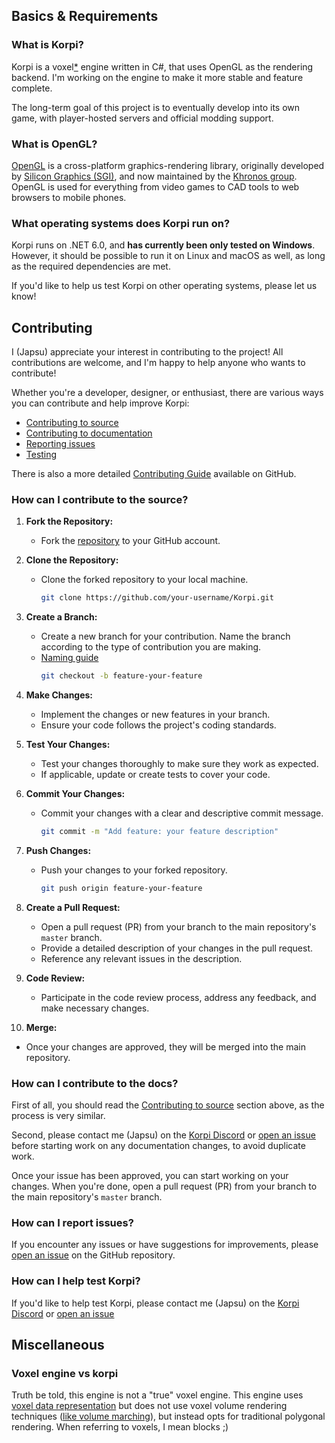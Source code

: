 ﻿## Basics & Requirements

### What is Korpi?

Korpi is a voxel[*](#voxel-engine-vs-korpi) engine written in C#, that uses OpenGL as the rendering backend. I'm working on the engine to make it more stable and feature complete.

The long-term goal of this project is to eventually develop into its own game, with player-hosted servers and official modding support.

### What is OpenGL?

[OpenGL](https://en.wikipedia.org/wiki/OpenGL) is a cross-platform graphics-rendering library, originally developed by [Silicon Graphics (SGI)](https://www.sgi.com), and now maintained by the [Khronos group](https://www.khronos.org).  OpenGL is used for everything from video games to CAD tools to web browsers to mobile phones.

### What operating systems does Korpi run on?

Korpi runs on .NET 6.0, and **has currently been only tested on Windows**. However, it should be possible to run it on Linux and macOS as well, as long as the required dependencies are met.

If you'd like to help us test Korpi on other operating systems, please let us know!

## Contributing

I (Japsu) appreciate your interest in contributing to the project!
All contributions are welcome, and I'm happy to help anyone who wants to contribute!

Whether you're a developer, designer, or enthusiast, there are various ways you can contribute and help improve Korpi:
- [Contributing to source](#how-can-i-contribute-to-the-source)
- [Contributing to documentation](#how-can-i-contribute-to-the-docs)
- [Reporting issues](#how-can-i-report-issues)
- [Testing](#how-can-i-help-test-korpi)

There is also a more detailed [Contributing Guide](https://github.com/japsuu/Korpi/blob/master/CONTRIBUTING.md) available on GitHub.

### How can I contribute to the source?

1. **Fork the Repository:**
    - Fork the [repository](https://github.com/japsuu/Korpi) to your GitHub account.

2. **Clone the Repository:**
    - Clone the forked repository to your local machine.
      ```bash
      git clone https://github.com/your-username/Korpi.git
      ```

3. **Create a Branch:**
    - Create a new branch for your contribution. Name the branch according to the type of contribution you are making.
    - [Naming guide](https://dev.to/varbsan/a-simplified-convention-for-naming-branches-and-commits-in-git-il4)
      ```bash
      git checkout -b feature-your-feature
      ```

4. **Make Changes:**
    - Implement the changes or new features in your branch.
    - Ensure your code follows the project's coding standards.

5. **Test Your Changes:**
    - Test your changes thoroughly to make sure they work as expected.
    - If applicable, update or create tests to cover your code.

6. **Commit Your Changes:**
    - Commit your changes with a clear and descriptive commit message.
      ```bash
      git commit -m "Add feature: your feature description"
      ```

7. **Push Changes:**
    - Push your changes to your forked repository.
      ```bash
      git push origin feature-your-feature
      ```

8. **Create a Pull Request:**
    - Open a pull request (PR) from your branch to the main repository's `master` branch.
    - Provide a detailed description of your changes in the pull request.
    - Reference any relevant issues in the description.

9. **Code Review:**
    - Participate in the code review process, address any feedback, and make necessary changes.

10. **Merge:**
- Once your changes are approved, they will be merged into the main repository.

### How can I contribute to the docs?

First of all, you should read the [Contributing to source](#how-can-i-contribute-to-the-source) section above, as the process is very similar.

Second, please contact me (Japsu) on the [Korpi Discord](https://discord.gg/AhSX58wmWG) or [open an issue](https://github.com/japsuu/Korpi/issues/new/choose) before starting work on any documentation changes, to avoid duplicate work.

Once your issue has been approved, you can start working on your changes. When you're done, open a pull request (PR) from your branch to the main repository's `master` branch.

### How can I report issues?

If you encounter any issues or have suggestions for improvements, please [open an issue](https://github.com/japsuu/Korpi/issues/new/choose) on the GitHub repository.

### How can I help test Korpi?

If you'd like to help test Korpi, please contact me (Japsu) on the [Korpi Discord](https://discord.gg/AhSX58wmWG) or [open an issue](https://github.com/japsuu/Korpi/issues/new/choose)

## Miscellaneous

### Voxel engine vs korpi
Truth be told, this engine is not a "true" voxel engine.
This engine uses [voxel data representation](https://en.wikipedia.org/wiki/Voxel) but does not use voxel volume rendering techniques ([like volume marching](https://en.wikipedia.org/wiki/Volume_ray_casting)), but instead opts for traditional polygonal rendering.
When referring to voxels, I mean blocks ;)